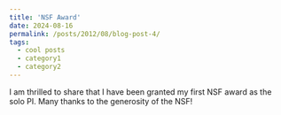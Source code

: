 ```yaml
---
title: 'NSF Award'
date: 2024-08-16
permalink: /posts/2012/08/blog-post-4/
tags:
  - cool posts
  - category1
  - category2
---
```


I am thrilled to share that I have been granted my first NSF award as the solo PI. Many thanks to the generosity of the NSF!